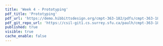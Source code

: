```yaml
---
title: 'Week 4 - Prototyping'
pdf_title: 'Prototyping'
pdf_url: 'https://demo.hibbittsdesign.org/cmpt-363-182/pdfs/cmpt-363-182-prototyping.pdf'
pdf_git_repo_url: 'https://csil-git1.cs.surrey.sfu.ca/paulh/cmpt-363-182-slides/blob/master/prototyping/slides.md'
published: true
visible: true
cache_enable: false
---
```

